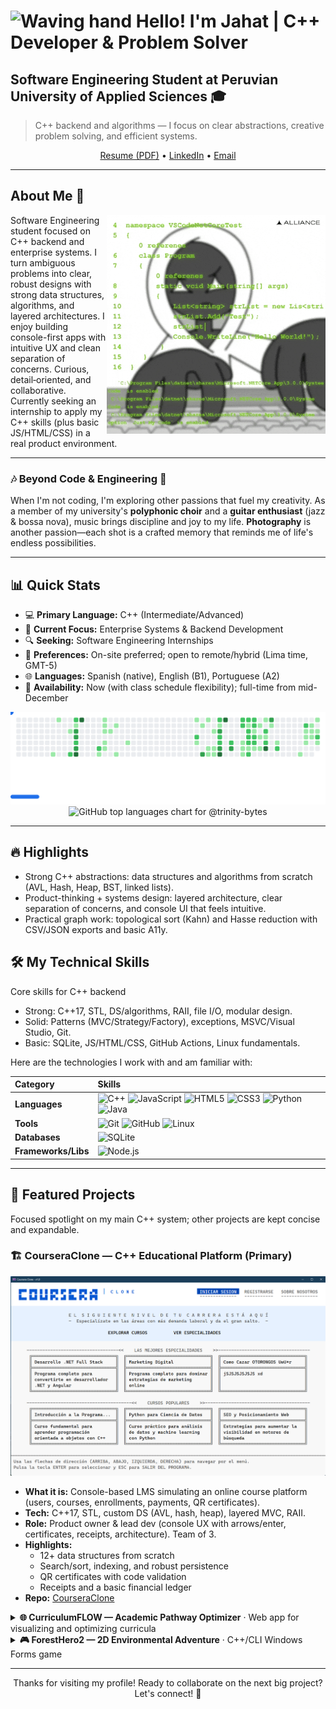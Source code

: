 <!-- markdownlint-disable MD033 MD007 -->

# <img alt="Waving hand" src="https://media.giphy.com/media/hvRJCLFzcasrR4ia7z/giphy.gif" width="35"> Hello! I'm Jahat | C++ Developer & Problem Solver

## Software Engineering Student at Peruvian University of Applied Sciences 🎓

> C++ backend and algorithms — I focus on clear abstractions, creative problem solving, and efficient systems.

<div align="center">
  <a href=".github/assets/Resume_ES_Jahat_Trinidad.pdf">Resume (PDF)</a>
  •
  <a href="https://www.linkedin.com/in/trinitybytes">LinkedIn</a>
  •
  <a href="mailto:jahatjassiel@outlook.com">Email</a>
</div>

---

## About Me 🎯

<picture>
  <source media="(prefers-color-scheme: dark)" srcset=".github/assets/gifs/about-me-coding-dark.gif" />
  <source media="(prefers-color-scheme: light)" srcset=".github/assets/gifs/about-me-coding-light.gif" />
  <img align="right" alt="Animated illustration of a person coding at a desk (looping GIF)" width="350" src=".github/assets/gifs/about-me-coding-light.gif" />
</picture>

Software Engineering student focused on C++ backend and enterprise systems. I turn ambiguous problems into clear, robust designs with strong data structures, algorithms, and layered architectures. I enjoy building console-first apps with intuitive UX and clean separation of concerns. Curious, detail‑oriented, and collaborative. Currently seeking an internship to apply my C++ skills (plus basic JS/HTML/CSS) in a real product environment.

---

### 🎶 Beyond Code & Engineering 📸

When I'm not coding, I'm exploring other passions that fuel my creativity. As a member of my university's **polyphonic choir** and a **guitar enthusiast** (jazz & bossa nova), music brings discipline and joy to my life. **Photography** is another passion—each shot is a crafted memory that reminds me of life's endless possibilities.

---

## 📊 Quick Stats

- 💻 **Primary Language:** C++ (Intermediate/Advanced)
- 🚀 **Current Focus:** Enterprise Systems & Backend Development
- 🔍 **Seeking:** Software Engineering Internships
- 🧭 **Preferences:** On-site preferred; open to remote/hybrid (Lima time, GMT-5)
- 🌐 **Languages:** Spanish (native), English (B1), Portuguese (A2)
- 📅 **Availability:** Now (with class schedule flexibility); full-time from mid-December

<picture>
  <source
    media="(prefers-color-scheme: dark)"
    srcset="images/breakout-dark.svg"
  />
  <source
    media="(prefers-color-scheme: light)"
    srcset="images/breakout-light.svg"
  />
  <img alt="Breakout mini-game SVG (light mode)" src="images/breakout-light.svg" />
</picture>

<div align="center">
  <picture>
    <source media="(prefers-color-scheme: dark)" srcset="https://github-readme-stats.vercel.app/api/top-langs/?username=trinity-bytes&theme=catppuccin_mocha&hide_border=false&include_all_commits=true&count_private=true&layout=compact" />
    <source media="(prefers-color-scheme: light)" srcset="https://github-readme-stats.vercel.app/api/top-langs/?username=trinity-bytes&theme=catppuccin_latte&hide_border=false&include_all_commits=true&count_private=true&layout=compact" />
    <img alt="GitHub top languages chart for @trinity-bytes" src="https://github-readme-stats.vercel.app/api/top-langs/?username=trinity-bytes&theme=catppuccin_latte&hide_border=false&include_all_commits=true&count_private=true&layout=compact" />
  </picture>
</div>

---

## 🔥 Highlights

- Strong C++ abstractions: data structures and algorithms from scratch (AVL, Hash, Heap, BST, linked lists).
- Product-thinking + systems design: layered architecture, clear separation of concerns, and console UI that feels intuitive.
- Practical graph work: topological sort (Kahn) and Hasse reduction with CSV/JSON exports and basic A11y.

## 🛠️ My Technical Skills

Core skills for C++ backend

- Strong: C++17, STL, DS/algorithms, RAII, file I/O, modular design.
- Solid: Patterns (MVC/Strategy/Factory), exceptions, MSVC/Visual Studio, Git.
- Basic: SQLite, JS/HTML/CSS, GitHub Actions, Linux fundamentals.

Here are the technologies I work with and am familiar with:

| Category            | Skills                                                                                                                                                                                                                                                                                                                                                                                                                                                                                                                                                                                                                              |
| :------------------ | :---------------------------------------------------------------------------------------------------------------------------------------------------------------------------------------------------------------------------------------------------------------------------------------------------------------------------------------------------------------------------------------------------------------------------------------------------------------------------------------------------------------------------------------------------------------------------------------------------------------------------------- |
| **Languages**       | ![C++](https://img.shields.io/badge/-C++-00599C?style=for-the-badge&logo=cplusplus&logoColor=white) ![JavaScript](https://img.shields.io/badge/-JavaScript-F7DF1E?style=for-the-badge&logo=javascript&logoColor=black) ![HTML5](https://img.shields.io/badge/-HTML5-E34F26?style=for-the-badge&logo=html5&logoColor=white) ![CSS3](https://img.shields.io/badge/-CSS3-1572B6?style=for-the-badge&logo=css3&logoColor=white) ![Python](https://img.shields.io/badge/-Python-3776AB?style=for-the-badge&logo=python&logoColor=white) ![Java](https://img.shields.io/badge/-Java-007396?style=for-the-badge&logo=java&logoColor=white) |
| **Tools**           | ![Git](https://img.shields.io/badge/-Git-F05032?style=for-the-badge&logo=git&logoColor=white) ![GitHub](https://img.shields.io/badge/-GitHub-181717?style=for-the-badge&logo=github&logoColor=white) ![Linux](https://img.shields.io/badge/-Linux-FCC624?style=for-the-badge&logo=linux&logoColor=black)                                                                                                                                                                                                                                                                                                                            |
| **Databases**       | ![SQLite](https://img.shields.io/badge/-SQLite-003B57?style=for-the-badge&logo=sqlite&logoColor=white)                                                                                                                                                                                                                                                                                                                                                                                                                                                                                                                              |
| **Frameworks/Libs** | ![Node.js](https://img.shields.io/badge/-Node.js-339933?style=for-the-badge&logo=nodedotjs&logoColor=white)                                                                                                                                                                                                                                                                                                                                                                                                                                                                                                                         |

---

## 🚀 Featured Projects

Focused spotlight on my main C++ system; other projects are kept concise and expandable.

### 🏗️ CourseraClone — C++ Educational Platform (Primary)

<div align="center">
  <img src=".github/assets/screenshots/coursera-clone-main.png" alt="CourseraClone console UI main menu" width="700"/>
</div>

- **What it is:** Console-based LMS simulating an online course platform (users, courses, enrollments, payments, QR certificates).
- **Tech:** C++17, STL, custom DS (AVL, hash, heap), layered MVC, RAII.
- **Role:** Product owner & lead dev (console UX with arrows/enter, certificates, receipts, architecture). Team of 3.
- **Highlights:**
  - 12+ data structures from scratch
  - Search/sort, indexing, and robust persistence
  - QR certificates with code validation
  - Receipts and a basic financial ledger
- **Repo:** [CourseraClone](https://github.com/trinity-bytes/CourseraClone)

<details>
  <summary><strong>🌐 CurriculumFLOW — Academic Pathway Optimizer</strong> · Web app for visualizing and optimizing curricula</summary>

  <div align="center">
    <img src=".github/assets/screenshots/curriculum-flow-graph.png" alt="CurriculumFLOW curriculum graph visualization" width="700"/>
  </div>

- **What it is:** Visualize prerequisites and generate valid study plans with topological sorting.
- **Tech:** HTML/CSS/JS, Bootstrap 5, Cytoscape.js, Dagre.js.
- **Highlights:** Kahn topo sort + Hasse reduction; CSV/JSON import-export; offline ready.
- **Links:** [Repo](https://github.com/trinity-bytes/CurriculumFLOW) · [Live](https://trinity-bytes.github.io/CurriculumFLOW/)

</details>

<details>
  <summary><strong>🎮 ForestHero2 — 2D Environmental Adventure</strong> · C++/CLI Windows Forms game</summary>

  <div align="center">
    <img src=".github/assets/screenshots/forest-hero-gameplay.png" alt="ForestHero2 pixel-art gameplay" width="700"/>
  </div>

- **What it is:** Pixel-art game about protecting and reforesting a forest; resource management and combat.
- **Tech:** C++14, C++/CLI, Windows Forms, System::Drawing; basic audio and persistence.
- **Highlights:** Solid game loop (states/input/timing), reforestation mechanics, UI screens, sound effects/music.
- **Link:** [Repo](https://github.com/trinity-bytes/ForestHero2)

</details>

---

<div align="center">

Thanks for visiting my profile! Ready to collaborate on the next big project? Let's connect! 🚀

</div>

